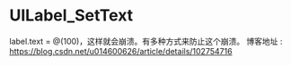 # UILabel_SetText
label.text = @(100)，这样就会崩溃。有多种方式来防止这个崩溃。
博客地址 : https://blog.csdn.net/u014600626/article/details/102754716
